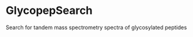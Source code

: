 GlycopepSearch
==============

Search for tandem mass spectrometry spectra of glycosylated peptides
